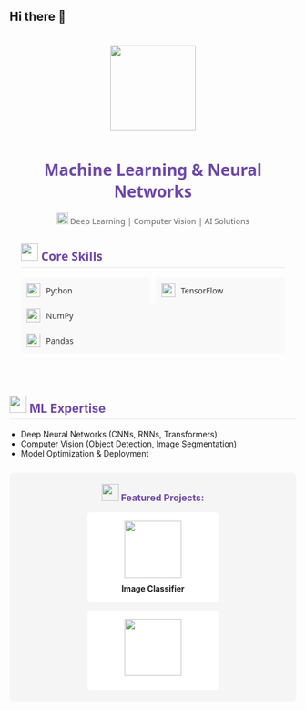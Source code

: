 ## Hi there 👋

<div style="font-family: 'Segoe UI', Tahoma, Geneva, Verdana, sans-serif; max-width: 800px; margin: 0 auto; padding: 20px; color: #333;">

  <!-- Animated header section -->
  <div style="text-align: center; margin-bottom: 30px;">
    <img src="https://media.giphy.com/media/3oKIPEqDGUULpEU0aQ/giphy.gif" width="150" style="margin-bottom: 10px;">
    <h1 style="color: #6e48aa; animation: pulse 2s infinite;">Machine Learning & Neural Networks </h1>
    <p style="color: #666;">
      <img src="https://media.giphy.com/media/LMt9638dO8dftAjtco/giphy.gif" width="20"> 
      Deep Learning | Computer Vision | AI Solutions
    </p>
  </div>

  <!-- Skills section with animated icons -->
  <div style="margin-bottom: 25px;">
    <h2 style="color: #6e48aa; border-bottom: 2px solid #f0f0f0; padding-bottom: 5px;">
      <img src="https://media.giphy.com/media/WUlplcMpOCEmTGBtBW/giphy.gif" width="30"> Core Skills
    </h2>
    <div style="display: grid; grid-template-columns: repeat(auto-fill, minmax(150px, 1fr)); gap: 10px; margin-top: 15px;">
      <div style="background: #f9f9f9; padding: 10px; border-radius: 5px; display: flex; align-items: center; transition: transform 0.3s ease;">
        <img src="https://cdn.jsdelivr.net/gh/devicons/devicon/icons/python/python-original.svg" width="24" style="margin-right: 10px; animation: bounce 2s infinite;">
        <span>Python</span>
      </div>
      <div style="background: #f9f9f9; padding: 10px; border-radius: 5px; display: flex; align-items: center; transition: transform 0.3s ease;">
        <img src="https://cdn.jsdelivr.net/gh/devicons/devicon/icons/tensorflow/tensorflow-original.svg" width="24" style="margin-right: 10px; animation: bounce 2s infinite 0.2s;">
        <span>TensorFlow</span>
      </div>
      </div>
      <div style="background: #f9f9f9; padding: 10px; border-radius: 5px; display: flex; align-items: center; transition: transform 0.3s ease;">
        <img src="https://cdn.jsdelivr.net/gh/devicons/devicon/icons/numpy/numpy-original.svg" width="24" style="margin-right: 10px; animation: bounce 2s infinite 0.6s;">
        <span>NumPy</span>
      </div>
      <div style="background: #f9f9f9; padding: 10px; border-radius: 5px; display: flex; align-items: center; transition: transform 0.3s ease;">
        <img src="https://cdn.jsdelivr.net/gh/devicons/devicon/icons/pandas/pandas-original.svg" width="24" style="margin-right: 10px; animation: bounce 2s infinite 0.8s;">
        <span>Pandas</span>
      </div>
    </div>
  </div>

  <!-- ML Expertise with animated list -->
  <div style="margin-bottom: 25px;">
    <h2 style="color: #6e48aa; border-bottom: 2px solid #f0f0f0; padding-bottom: 5px;">
      <img src="https://media.giphy.com/media/RbDKaczqWovIugyJmW/giphy.gif" width="30"> ML Expertise
    </h2>
    <ul style="padding-left: 20px;">
      <li style="animation: fadeIn 1s ease-in;">Deep Neural Networks (CNNs, RNNs, Transformers)</li>
      <li style="animation: fadeIn 1s ease-in 0.2s;">Computer Vision (Object Detection, Image Segmentation)</li>
      <li style="animation: fadeIn 1s ease-in 0.6s;">Model Optimization & Deployment</li>
    </ul>
  </div>

  <!-- Animated project cards -->
  <div style="background: #f5f5f5; padding: 20px; border-radius: 8px; text-align: center;">
    <h3 style="margin-top: 0; color: #6e48aa;">
      <img src="https://media.giphy.com/media/IauL6LvGNlT3ffhcqq/giphy.gif" width="30"> Featured Projects:
    </h3>
    <div style="display: flex; justify-content: center; flex-wrap: wrap; gap: 15px;">
      <div style="background: white; padding: 15px; border-radius: 5px; width: 200px; animation: float 3s ease-in-out infinite;">
        <img src="https://media.giphy.com/media/VbnUQpnihPSIgIXuZv/giphy.gif" width="100" style="margin-bottom: 10px;">
        <p style="margin: 0; font-weight: bold;"> Image Classifier</p>
      </div>
      <div style="background: white; padding: 15px; border-radius: 5px; width: 200px; animation: float 3s ease-in-out infinite 0.5s;">
        <img src="https://media.giphy.com/media/Ll22OhMLAlVDb8UQWe/giphy.gif" width="100" style="margin-bottom: 10px;">
      </div>
    </div>
  </div>
